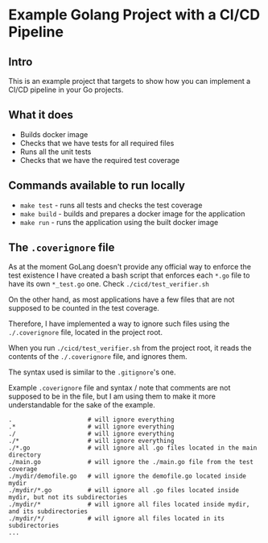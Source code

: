# Example Golang Project with a CI/CD  Pipeline

## Intro
This is an example project that targets to show how you can implement a CI/CD pipeline in your Go projects.

## What it does
- Builds docker image
- Checks that we have tests for all required files
- Runs all the unit tests
- Checks that we have the required test coverage

## Commands available to run locally
- `make test` - runs all tests and checks the test coverage
- `make build` - builds and prepares a docker image for the application
- `make run` - runs the application using the built docker image

## The `.coverignore` file
As at the moment GoLang doesn't provide any official way to enforce the test existence I have created
a bash script that enforces each `*.go` file to have its own `*_test.go` one.
Check `./cicd/test_verifier.sh`

On the other hand, as most applications have a few files that are not supposed to be counted
in the test coverage.

Therefore, I have implemented a way to ignore such files using the `./.coverignore` file,
located in the project root.

When you run `./cicd/test_verifier.sh` from the project root, it reads the contents
of the `./.coverignore` file, and ignores them.

The syntax used is similar to the `.gitignore`'s one.

Example `.coverignore` file and syntax / note that comments are not supposed to be in the file,
but I am using them to make it more understandable for the sake of the example.
```
.                     # will ignore everything
.*                    # will ignore everything
./                    # will ignore everything
./*                   # will ignore everything
./*.go                # will ignore all .go files located in the main directory
./main.go             # will ignore the ./main.go file from the test coverage
./mydir/demofile.go   # will ignore the demofile.go located inside mydir
./mydir/*.go          # will ignore all .go files located inside mydir, but not its subdirectories
./mydir/*             # will ignore all files located inside mydir, and its subdirectories
./mydir/*/            # will ignore all files located in its subdirectories
...
```
